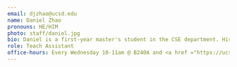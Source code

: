 ```yaml
---
email: djzhao@ucsd.edu
name: Daniel Zhao
pronouns: HE/HIM
photo: staff/daniel.jpg
bio: Daniel is a first-year master's student in the CSE department. His interests lie in efficient ML and non-traditional NLP (e.g. music). He is currently working in Prof. Hao Zhang's lab.
role: Teach Assistant
office-hours: Every Wednesday 10-11am @ B240A and <a href ="https://ucsd.zoom.us/j/9711229925">Zoom</a>
---
```

